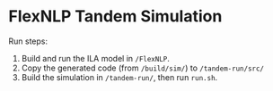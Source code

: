 FlexNLP Tandem Simulation
==================================================================================
Run steps:
1. Build and run the ILA model in `/FlexNLP`.
2. Copy the generated code (from `/build/sim/`)  to `/tandem-run/src/`
3. Build the simulation in `/tandem-run/`, then run `run.sh`.
